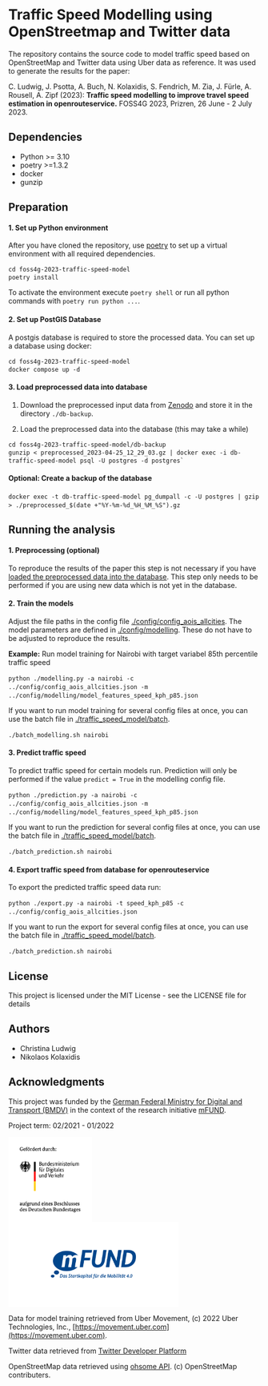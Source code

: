# Traffic Speed Modelling using OpenStreetmap and Twitter data 

The repository contains the source code to model traffic speed based on OpenStreetMap and Twitter data using Uber data as reference. It was used to generate the results for the paper:

C. Ludwig, J. Psotta, A. Buch, N. Kolaxidis, S. Fendrich, M. Zia, J. Fürle, A. Rousell, A. Zipf (2023): **Traffic speed modelling to improve travel speed estimation in openrouteservice.** FOSS4G 2023, Prizren, 26 June - 2 July 2023.

## Dependencies

- Python >= 3.10
- poetry >=1.3.2
- docker
- gunzip

## Preparation

#### 1. Set up Python environment

After you have cloned the repository, use [poetry](https://python-poetry.org) to set up a virtual environment with all required dependencies.

```
cd foss4g-2023-traffic-speed-model
poetry install
```

To activate the environment execute `poetry shell` or run all python commands with `poetry run python ...`.

#### 2. Set up PostGIS Database

A postgis database is required to store the processed data. You can set up a database using docker:

```
cd foss4g-2023-traffic-speed-model
docker compose up -d
```

#### 3. Load preprocessed data into database

1. Download the preprocessed input data from [Zenodo](https://zenodo.org/record/7857038#.ZEetIXbP0qs) and store it in the directory `./db-backup`.

2. Load the preprocessed data into the database (this may take a while)

```
cd foss4g-2023-traffic-speed-model/db-backup
gunzip < preprocessed_2023-04-25_12_29_03.gz | docker exec -i db-traffic-speed-model psql -U postgres -d postgres`
```

#### Optional: Create a backup of the database

`docker exec -t db-traffic-speed-model pg_dumpall -c -U postgres | gzip > ./preprocessed_$(date +"%Y-%m-%d_%H_%M_%S").gz`

## Running the analysis


#### 1. Preprocessing (optional)

To reproduce the results of the paper this step is not necessary if you have [loaded the preprocessed data into the database](#load-preprocessed-data). This step only needs to be performed if you are using new data which is not yet in the database.

#### 2. Train the models

Adjust the file paths in the config file [./config/config_aois_allcities](./config/config_aois_allcities). The model parameters are defined in [./config/modelling](./config/modelling). These do not have to be adjusted to reproduce the results.

**Example:** Run model training for Nairobi with target variabel 85th percentile traffic speed

`python ./modelling.py -a nairobi -c ../config/config_aois_allcities.json -m ../config/modelling/model_features_speed_kph_p85.json`

If you want to run model training for several config files at once, you can use the batch file in [./traffic_speed_model/batch](./traffic_speed_model/batch).

`./batch_modelling.sh nairobi`

#### 3. Predict traffic speed

To predict traffic speed for certain models run. Prediction will only be performed if the value `predict = True` in the modelling config file.

`python ./prediction.py -a nairobi -c ../config/config_aois_allcities.json -m ../config/modelling/model_features_speed_kph_p85.json`

If you want to run the prediction for several config files at once, you can use the batch file in [./traffic_speed_model/batch](./traffic_speed_model/batch).

`./batch_prediction.sh nairobi`

#### 4. Export traffic speed from database for openrouteservice

To export the predicted traffic speed data run:

`python ./export.py -a nairobi -t speed_kph_p85 -c ../config/config_aois_allcities.json`

If you want to run the export for several config files at once, you can use the batch file in [./traffic_speed_model/batch](./traffic_speed_model/batch).

`./batch_prediction.sh nairobi`


## License

This project is licensed under the MIT License - see the LICENSE file for details

## Authors

- Christina Ludwig
- Nikolaos Kolaxidis


## Acknowledgments

This project was funded by the [German Federal Ministry for Digital and Transport (BMDV)](https://www.bmvi.de/EN/Home/home.html) in the context of the research initiative [mFUND](https://www.bmvi.de/EN/Topics/Digital-Matters/mFund/mFund.html).

Project term: 02/2021 - 01/2022

<p float="left">
<img src="./img/bmdv.png" height=170 align="middle" />
<img src="./img/mfund.jpg" height=170 align="middle" />
</p>

Data for model training retrieved from Uber Movement, (c) 2022 Uber Technologies, Inc., [https://movement.uber.com](https://movement.uber.com).

Twitter data retrieved from [Twitter Developer Platform](https://developer.twitter.com/en/products/twitter-api.)

OpenStreetMap data retrieved using [ohsome API](https://docs.ohsome.org/ohsome-api/v1/). (c) OpenStreetMap contributers.
